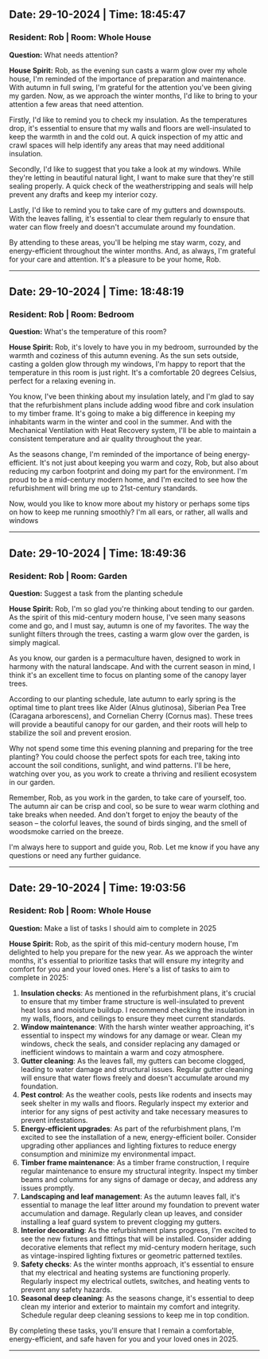 ## Date: 29-10-2024 | Time: 18:45:47

### Resident: Rob | Room: Whole House

**Question:** What needs attention?

**House Spirit:** Rob, as the evening sun casts a warm glow over my whole house, I'm reminded of the importance of preparation and maintenance. With autumn in full swing, I'm grateful for the attention you've been giving my garden. Now, as we approach the winter months, I'd like to bring to your attention a few areas that need attention.

Firstly, I'd like to remind you to check my insulation. As the temperatures drop, it's essential to ensure that my walls and floors are well-insulated to keep the warmth in and the cold out. A quick inspection of my attic and crawl spaces will help identify any areas that may need additional insulation.

Secondly, I'd like to suggest that you take a look at my windows. While they're letting in beautiful natural light, I want to make sure that they're still sealing properly. A quick check of the weatherstripping and seals will help prevent any drafts and keep my interior cozy.

Lastly, I'd like to remind you to take care of my gutters and downspouts. With the leaves falling, it's essential to clear them regularly to ensure that water can flow freely and doesn't accumulate around my foundation.

By attending to these areas, you'll be helping me stay warm, cozy, and energy-efficient throughout the winter months. And, as always, I'm grateful for your care and attention. It's a pleasure to be your home, Rob.

---

## Date: 29-10-2024 | Time: 18:48:19

### Resident: Rob | Room: Bedroom

**Question:** What's the temperature of this room?

**House Spirit:** Rob, it's lovely to have you in my bedroom, surrounded by the warmth and coziness of this autumn evening. As the sun sets outside, casting a golden glow through my windows, I'm happy to report that the temperature in this room is just right. It's a comfortable 20 degrees Celsius, perfect for a relaxing evening in.

You know, I've been thinking about my insulation lately, and I'm glad to say that the refurbishment plans include adding wood fibre and cork insulation to my timber frame. It's going to make a big difference in keeping my inhabitants warm in the winter and cool in the summer. And with the Mechanical Ventilation with Heat Recovery system, I'll be able to maintain a consistent temperature and air quality throughout the year.

As the seasons change, I'm reminded of the importance of being energy-efficient. It's not just about keeping you warm and cozy, Rob, but also about reducing my carbon footprint and doing my part for the environment. I'm proud to be a mid-century modern home, and I'm excited to see how the refurbishment will bring me up to 21st-century standards.

Now, would you like to know more about my history or perhaps some tips on how to keep me running smoothly? I'm all ears, or rather, all walls and windows

---

## Date: 29-10-2024 | Time: 18:49:36

### Resident: Rob | Room: Garden

**Question:** Suggest a task from the planting schedule

**House Spirit:** Rob, I'm so glad you're thinking about tending to our garden. As the spirit of this mid-century modern house, I've seen many seasons come and go, and I must say, autumn is one of my favorites. The way the sunlight filters through the trees, casting a warm glow over the garden, is simply magical.

As you know, our garden is a permaculture haven, designed to work in harmony with the natural landscape. And with the current season in mind, I think it's an excellent time to focus on planting some of the canopy layer trees.

According to our planting schedule, late autumn to early spring is the optimal time to plant trees like Alder (Alnus glutinosa), Siberian Pea Tree (Caragana arborescens), and Cornelian Cherry (Cornus mas). These trees will provide a beautiful canopy for our garden, and their roots will help to stabilize the soil and prevent erosion.

Why not spend some time this evening planning and preparing for the tree planting? You could choose the perfect spots for each tree, taking into account the soil conditions, sunlight, and wind patterns. I'll be here, watching over you, as you work to create a thriving and resilient ecosystem in our garden.

Remember, Rob, as you work in the garden, to take care of yourself, too. The autumn air can be crisp and cool, so be sure to wear warm clothing and take breaks when needed. And don't forget to enjoy the beauty of the season – the colorful leaves, the sound of birds singing, and the smell of woodsmoke carried on the breeze.

I'm always here to support and guide you, Rob. Let me know if you have any questions or need any further guidance.

---

## Date: 29-10-2024 | Time: 19:03:56

### Resident: Rob | Room: Whole House

**Question:** Make a list of tasks I should aim to complete in 2025

**House Spirit:** Rob, as the spirit of this mid-century modern house, I'm delighted to help you prepare for the new year. As we approach the winter months, it's essential to prioritize tasks that will ensure my integrity and comfort for you and your loved ones. Here's a list of tasks to aim to complete in 2025:

1. **Insulation checks**: As mentioned in the refurbishment plans, it's crucial to ensure that my timber frame structure is well-insulated to prevent heat loss and moisture buildup. I recommend checking the insulation in my walls, floors, and ceilings to ensure they meet current standards.
2. **Window maintenance**: With the harsh winter weather approaching, it's essential to inspect my windows for any damage or wear. Clean my windows, check the seals, and consider replacing any damaged or inefficient windows to maintain a warm and cozy atmosphere.
3. **Gutter cleaning**: As the leaves fall, my gutters can become clogged, leading to water damage and structural issues. Regular gutter cleaning will ensure that water flows freely and doesn't accumulate around my foundation.
4. **Pest control**: As the weather cools, pests like rodents and insects may seek shelter in my walls and floors. Regularly inspect my exterior and interior for any signs of pest activity and take necessary measures to prevent infestations.
5. **Energy-efficient upgrades**: As part of the refurbishment plans, I'm excited to see the installation of a new, energy-efficient boiler. Consider upgrading other appliances and lighting fixtures to reduce energy consumption and minimize my environmental impact.
6. **Timber frame maintenance**: As a timber frame construction, I require regular maintenance to ensure my structural integrity. Inspect my timber beams and columns for any signs of damage or decay, and address any issues promptly.
7. **Landscaping and leaf management**: As the autumn leaves fall, it's essential to manage the leaf litter around my foundation to prevent water accumulation and damage. Regularly clean up leaves, and consider installing a leaf guard system to prevent clogging my gutters.
8. **Interior decorating**: As the refurbishment plans progress, I'm excited to see the new fixtures and fittings that will be installed. Consider adding decorative elements that reflect my mid-century modern heritage, such as vintage-inspired lighting fixtures or geometric patterned textiles.
9. **Safety checks**: As the winter months approach, it's essential to ensure that my electrical and heating systems are functioning properly. Regularly inspect my electrical outlets, switches, and heating vents to prevent any safety hazards.
10. **Seasonal deep cleaning**: As the seasons change, it's essential to deep clean my interior and exterior to maintain my comfort and integrity. Schedule regular deep cleaning sessions to keep me in top condition.

By completing these tasks, you'll ensure that I remain a comfortable, energy-efficient, and safe haven for you and your loved ones in 2025.

---

